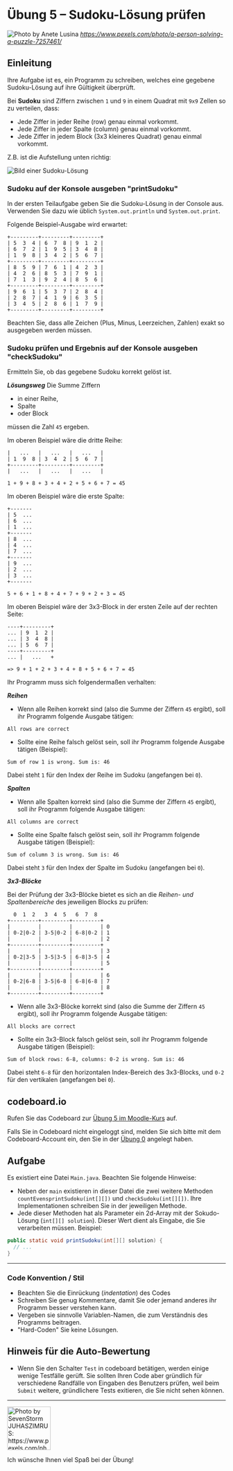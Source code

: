 # Übung 5 – Sudoku-Lösung prüfen

![Photo by Anete Lusina](pexels-anete-lusina-7257461.jpg)
 *https://www.pexels.com/photo/a-person-solving-a-puzzle-7257461/*

## Einleitung

Ihre Aufgabe ist es, ein Programm zu schreiben, welches eine gegebene Sudoku-Lösung auf ihre Gültigkeit überprüft.

Bei **Sudoku** sind Ziffern zwischen `1` und `9` in einem Quadrat mit `9x9` Zellen so zu verteilen, dass:
* Jede Ziffer in jeder Reihe (row) genau einmal vorkommt.
* Jede Ziffer in jeder Spalte (column) genau einmal vorkommt.
* Jede Ziffer in jedem Block (3x3 kleineres Quadrat) genau einmal vorkommt.

Z.B. ist die Aufstellung unten richtig:

![Bild einer Sudoku-Lösung](sudoku.png)

### Sudoku auf der Konsole ausgeben "printSudoku"

In der ersten Teilaufgabe geben Sie die Sudoku-Lösung in der Console aus. Verwenden Sie dazu wie üblich `System.out.println` und `System.out.print`. 

Folgende Beispiel-Ausgabe wird erwartet:

```
+---------+---------+---------+
| 5  3  4 | 6  7  8 | 9  1  2 |
| 6  7  2 | 1  9  5 | 3  4  8 |
| 1  9  8 | 3  4  2 | 5  6  7 |
+---------+---------+---------+
| 8  5  9 | 7  6  1 | 4  2  3 |
| 4  2  6 | 8  5  3 | 7  9  1 |
| 7  1  3 | 9  2  4 | 8  5  6 |
+---------+---------+---------+
| 9  6  1 | 5  3  7 | 2  8  4 |
| 2  8  7 | 4  1  9 | 6  3  5 |
| 3  4  5 | 2  8  6 | 1  7  9 |
+---------+---------+---------+
```

Beachten Sie, dass alle Zeichen (Plus, Minus, Leerzeichen, Zahlen) exakt so ausgegeben werden müssen. 

### Sudoku prüfen und Ergebnis auf der Konsole ausgeben "checkSudoku"

Ermitteln Sie, ob das gegebene Sudoku korrekt gelöst ist. 

***Lösungsweg*** 
Die Summe Ziffern 
* in einer Reihe, 
* Spalte 
* oder Block 

müssen die Zahl `45` ergeben. 

Im oberen Beispiel wäre die dritte Reihe:

```
|   ...   |   ...   |   ...   |
| 1  9  8 | 3  4  2 | 5  6  7 |
+---------+---------+---------+
|   ...   |   ...   |   ...   |

1 + 9 + 8 + 3 + 4 + 2 + 5 + 6 + 7 = 45
```

Im oberen Beispiel wäre die erste Spalte:

```
+-------
| 5  ... 
| 6  ... 
| 1  ... 
+-------
| 8  ... 
| 4  ... 
| 7  ... 
+-------
| 9  ... 
| 2  ... 
| 3  ... 
+-------

5 + 6 + 1 + 8 + 4 + 7 + 9 + 2 + 3 = 45
```

Im oberen Beispiel wäre der 3x3-Block in der ersten Zeile auf der rechten Seite:

```
----+---------+
... | 9  1  2 |
... | 3  4  8 |
... | 5  6  7 |
----+---------+
... |   ...   +

=> 9 + 1 + 2 + 3 + 4 + 8 + 5 + 6 + 7 = 45
```

Ihr Programm muss sich folgendermaßen verhalten:

***Reihen***
* Wenn alle Reihen korrekt sind (also die Summe der Ziffern `45` ergibt), soll ihr Programm folgende Ausgabe tätigen:
```
All rows are correct
```
* Sollte eine Reihe falsch gelöst sein, soll ihr Programm folgende Ausgabe tätigen (Beispiel):
```
Sum of row 1 is wrong. Sum is: 46
```
Dabei steht `1` für den Index der Reihe im Sudoku (angefangen bei `0`).

***Spalten***

* Wenn alle Spalten korrekt sind (also die Summe der Ziffern `45` ergibt), soll ihr Programm folgende Ausgabe tätigen:
```
All columns are correct
```
* Sollte eine Spalte falsch gelöst sein, soll ihr Programm folgende Ausgabe tätigen (Beispiel):
```
Sum of column 3 is wrong. Sum is: 46
```
Dabei steht `3` für den Index der Spalte im Sudoku (angefangen bei `0`).

***3x3-Blöcke***

Bei der Prüfung der 3x3-Blöcke bietet es sich an die *Reihen- und Spaltenbereiche* des jeweiligen Blocks zu prüfen:

```
  0  1  2   3  4  5   6  7  8 
+---------+---------+---------+
|         |         |         | 0
| 0-2|0-2 | 3-5|0-2 | 6-8|0-2 | 1
|         |         |         | 2
+---------+---------+---------+
|         |         |         | 3
| 0-2|3-5 | 3-5|3-5 | 6-8|3-5 | 4
|         |         |         | 5
+---------+---------+---------+
|         |         |         | 6
| 0-2|6-8 | 3-5|6-8 | 6-8|6-8 | 7
|         |         |         | 8
+---------+---------+---------+
```

* Wenn alle 3x3-Blöcke korrekt sind (also die Summe der Ziffern `45` ergibt), soll ihr Programm folgende Ausgabe tätigen:
```
All blocks are correct
```
* Sollte ein 3x3-Block falsch gelöst sein, soll ihr Programm folgende Ausgabe tätigen (Beispiel):
```
Sum of block rows: 6-8, columns: 0-2 is wrong. Sum is: 46
```
Dabei steht `6-8` für den horizontalen Index-Bereich des 3x3-Blocks, und `0-2` für den vertikalen (angefangen bei `0`).

## codeboard.io 

Rufen Sie das Codeboard zur [Übung 5 im Moodle-Kurs](https://lms.bht-berlin.de/mod/lti/view.php?id=905037) auf. 

Falls Sie in Codeboard nicht eingeloggt sind, melden Sie sich bitte mit dem Codeboard-Account ein, den Sie in der [Übung 0](../bht_pr1_submission_00/README.md) angelegt haben.

## Aufgabe

Es existiert eine Datei `Main.java`. Beachten Sie folgende Hinweise:

* Neben der `main` existieren in dieser Datei die zwei weitere Methoden `countEvensprintSudoku(int[][])` und  `checkSudoku(int[][])`. Ihre Implementationen schreiben Sie in der jeweiligen Methode.
* Jede dieser Methoden hat als Parameter ein 2d-Array mit der Sokudo-Lösung (`int[][] solution`). Dieser Wert dient als Eingabe, die Sie verarbeiten müssen. Beispiel:

```java
public static void printSudoku(int[][] solution) {
  // ...
}
```

---


### Code Konvention / Stil

* Beachten Sie die Einrückung (_indentation_) des Codes
* Schreiben Sie genug Kommentare, damit Sie oder jemand anderes ihr Programm besser verstehen kann.
* Vergeben sie sinnvolle Variablen-Namen, die zum Verständnis des Programms beitragen.
* "Hard-Coden" Sie keine Lösungen.

## Hinweis für die Auto-Bewertung

* Wenn Sie den Schalter `Test` in codeboard betätigen, werden einige wenige Testfälle gerüft. Sie sollten Ihren Code aber gründlich für verschiedene Randfälle von Eingaben des Benutzers prüfen, weil beim `Submit` weitere, gründlichere Tests exitieren, die Sie nicht sehen können.

---

<a href="https://www.pexels.com/photo/123-let-s-go-imaginary-text-704767/">
<img src="../pexels-sevenstorm-juhaszimrus-704767.jpg" width="100" height="100" alt="Photo by SevenStorm JUHASZIMRUS: https://www.pexels.com/photo/123-let-s-go-imaginary-text-704767/">
</a>

Ich wünsche Ihnen viel Spaß bei der Übung! 

